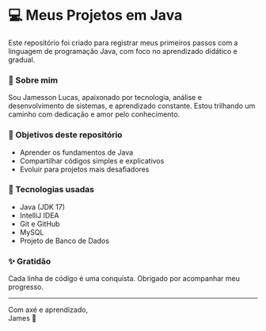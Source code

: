 # 💻 Meus Projetos em Java

Este repositório foi criado para registrar meus primeiros passos com a linguagem de programação Java, com foco no aprendizado didático e gradual.

### 📌 Sobre mim

Sou Jamesson Lucas, apaixonado por tecnologia, análise e desenvolvimento de sistemas, e aprendizado constante. Estou trilhando um caminho com dedicação e amor pelo conhecimento.

### 🧠 Objetivos deste repositório

- Aprender os fundamentos de Java
- Compartilhar códigos simples e explicativos
- Evoluir para projetos mais desafiadores

### 🚀 Tecnologias usadas

- Java (JDK 17)
- IntelliJ IDEA
- Git e GitHub
- MySQL
- Projeto de Banco de Dados

### ✨ Gratidão

Cada linha de código é uma conquista. Obrigado por acompanhar meu progresso.

---

Com axé e aprendizado,  
James 💫
